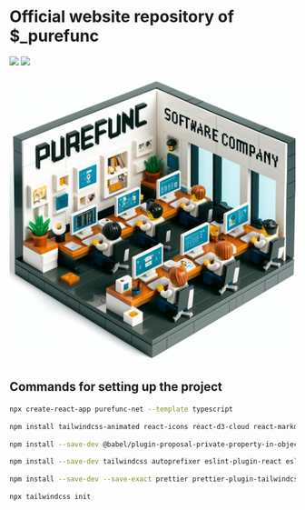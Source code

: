 # Official website repository of $_purefunc
![](https://github.com/PureFuncInc/purefunc-net/actions/workflows/on-schedule.yml/badge.svg) ![](https://github.com/PureFuncInc/purefunc-net/actions/workflows/on-issue-unlabeled.yml/badge.svg)

![](images/banner.webp)

## Commands for setting up the project
```bash
npx create-react-app purefunc-net --template typescript
```
```bash
npm install tailwindcss-animated react-icons react-d3-cloud react-markdown react-router-dom @tailwindcss/typography
```
```bash
npm install --save-dev @babel/plugin-proposal-private-property-in-object
```
```bash
npm install --save-dev tailwindcss autoprefixer eslint-plugin-react eslint-plugin-tailwindcss
```
```bash
npm install --save-dev --save-exact prettier prettier-plugin-tailwindcss
```
```bash
npx tailwindcss init
```
